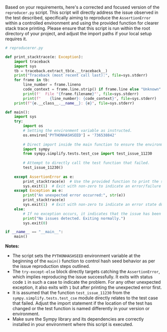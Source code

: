 Based on your requirements, here's a corrected and focused version of the `reproducer.py` script. This script will directly address the issue observed in the test described, specifically aiming to reproduce the `AssertionError` within a controlled environment and using the provided function for clearer stack trace printing. Please ensure that this script is run within the root directory of your project, and adjust the import paths if your local setup requires it.

```python
# reproducerer.py

def print_stacktrace(e: Exception):
    import traceback
    import sys
    tb = traceback.extract_tb(e.__traceback__)
    print("Traceback (most recent call last):", file=sys.stderr)
    for frame in tb:
        line_number = frame.lineno
        code_context = frame.line.strip() if frame.line else "Unknown"
        print(f'  File "{frame.filename}"', file=sys.stderr)
        print(f"    {line_number}: {code_context}", file=sys.stderr)
    print(f"{e.__class__.__name__}: {e}", file=sys.stderr)

def main():
    import sys
    try:
        import os
        # Setting the environment variable as instructed.
        os.environ['PYTHONHASHSEED'] = '736538842'
        
        # Direct import inside the main function to ensure the environment variable takes effect.
        import sympy
        from sympy.simplify.tests.test_cse import test_issue_11230
        
        # Attempt to directly call the test function that failed.
        test_issue_11230()
        
    except AssertionError as e:
        print_stacktrace(e)  # Use the provided function to print the stack trace.
        sys.exit(1)  # Exit with non-zero to indicate an error/failure state due to AssertionError.
    except Exception as e:
        print("An unexpected error occurred:", str(e))
        print_stacktrace(e)
        sys.exit(1)  # Exit with non-zero to indicate an error state due to any other unexpected exception.
    else:
        # If no exception occurs, it indicates that the issue has been potentially resolved.
        print("No issues detected. Exiting normally.")
        sys.exit(0)

if __name__ == "__main__":
    main()
```

**Notes:**
- The script sets the `PYTHONHASHSEED` environment variable at the beginning of the `main()` function to control hash seed behavior as per the issue reproduction steps outlined.
- The `try-except-else` block directly targets catching the `AssertionError`, which implies reproducing the issue successfully. It exits with status code `1` in such a case to indicate the problem. For any other unexpected exception, it also exits with `1` but after printing the unexpected error first.
- It is assumed that the function `test_issue_11230` from the `sympy.simplify.tests.test_cse` module directly relates to the test case that failed. Adjust the import statement if the location of the test has changed or the test function is named differently in your version or environment.
- Make sure the Sympy library and its dependencies are correctly installed in your environment where this script is executed.